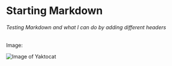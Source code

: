 # Starting Markdown 
###### Testing Markdown and what I can do by adding different headers


Image:


![Image of Yaktocat](https://octodex.github.com/images/yaktocat.png)
